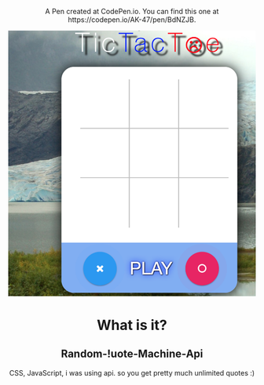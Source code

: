 
<p align="center">A Pen created at CodePen.io. You can find this one at https://codepen.io/AK-47/pen/BdNZJB.</p>

<img src="https://github.com/YKalashnikov/Tic-Tac-Toe/blob/gh-pages/tic%20tac%20toe%20game.png"/>
<h1 align="center">What is it?</h1>
<h2 align="center">Random-!uote-Machine-Api</h2>
<p align="center">CSS, JavaScript, i was using api. so you get pretty much unlimited quotes :)</p> 


 
